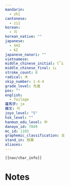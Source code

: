 ```yaml
---
mandarin:
  - zhī
cantonese:
  - zi1
korean:
  - 지
korean_native: ""
japanese:
  - SHI
  - KI
japanese_nanori: ""
vietnamese:
middle_chinese_initial: t͡ɕ
middle_chinese_final: iᴇ
stroke_count: 8
radical: 木
skip_number: 1-4-4
grade_level: 先進
pos: ""
english:
  - foilage
羅馬字: je
韓文: 저
joyo_level: "5"
hsk_level: ""
hanmun_edu_level: 中
danayo_id: 7049
mc_id: 1103
graphemic_classification: 支
stand_in: 枝葉
aliases:
---
```

```meta-bind-embed
[[nav/char_info]]
```

# Notes
